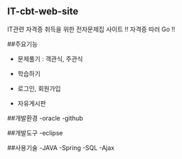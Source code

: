 ## IT-cbt-web-site

IT관련 자격증 취득을 위한 전자문제집 사이트 !! 자격증 따러 Go !!

##주요기능

+ 문제풀기 : 객관식, 주관식
  
+ 학습하기
+ 로그인, 회원가입
+ 자유게시판


##개발환경 -oracle -github

##개발도구 -eclipse

##사용기술 -JAVA -Spring -SQL -Ajax
